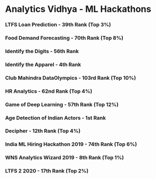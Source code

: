 # Analytics Vidhya - ML Hackathons

### LTFS Loan Prediction - 39th Rank (Top 3%)

### Food Demand Forecasting - 70th Rank (Top 8%)

### Identify the Digits - 56th Rank

### Identify the Apparel - 4th Rank

### Club Mahindra DataOlympics - 103rd Rank (Top 10%)

### HR Analytics - 62nd Rank (Top 4%)

### Game of Deep Learning - 57th Rank (Top 12%)

### Age Detection of Indian Actors - 1st Rank

### Decipher - 12th Rank (Top 4%)

### India ML Hiring Hackathon 2019 - 74th Rank (Top 6%)

### WNS Analytics Wizard 2019 - 8th Rank (Top 1%)

### LTFS 2 2020 - 17th Rank (Top 2%)

